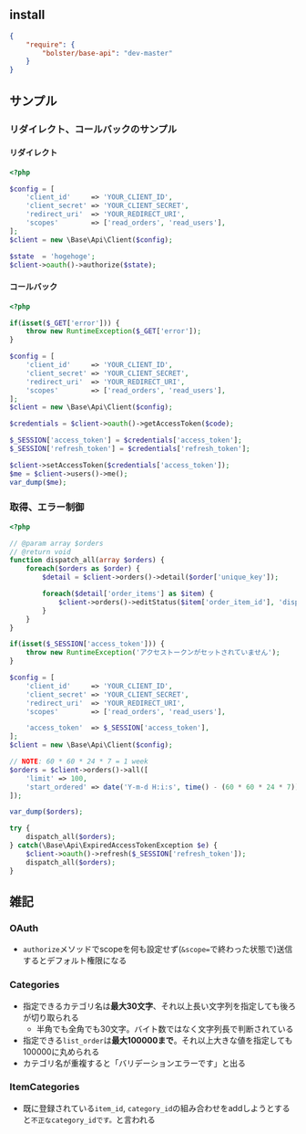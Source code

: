 
## install

```json
{
	"require": {
		"bolster/base-api": "dev-master"
	}
}
```

## サンプル

### リダイレクト、コールバックのサンプル

#### リダイレクト
```php
<?php

$config = [
	'client_id'     => 'YOUR_CLIENT_ID',
	'client_secret' => 'YOUR_CLIENT_SECRET',
	'redirect_uri'  => 'YOUR_REDIRECT_URI',
	'scopes'        => ['read_orders', 'read_users'],
];
$client = new \Base\Api\Client($config);

$state  = 'hogehoge';
$client->oauth()->authorize($state);
```

#### コールバック
```php
<?php

if(isset($_GET['error'])) {
	throw new RuntimeException($_GET['error']);
}

$config = [
	'client_id'     => 'YOUR_CLIENT_ID',
	'client_secret' => 'YOUR_CLIENT_SECRET',
	'redirect_uri'  => 'YOUR_REDIRECT_URI',
	'scopes'        => ['read_orders', 'read_users'],
];
$client = new \Base\Api\Client($config);

$credentials = $client->oauth()->getAccessToken($code);

$_SESSION['access_token'] = $credentials['access_token'];
$_SESSION['refresh_token'] = $credentials['refresh_token'];

$client->setAccessToken($credentials['access_token']);
$me = $client->users()->me();
var_dump($me);
```

### 取得、エラー制御
```php
<?php

// @param array $orders
// @return void
function dispatch_all(array $orders) {
	foreach($orders as $order) {
		$detail = $client->orders()->detail($order['unique_key']);

		foreach($detail['order_items'] as $item) {
			$client->orders()->editStatus($item['order_item_id'], 'dispatched');
		}
	}
}

if(isset($_SESSION['access_token'])) {
	throw new RuntimeException('アクセストークンがセットされていません');
}

$config = [
	'client_id'     => 'YOUR_CLIENT_ID',
	'client_secret' => 'YOUR_CLIENT_SECRET',
	'redirect_uri'  => 'YOUR_REDIRECT_URI',
	'scopes'        => ['read_orders', 'read_users'],

	'access_token'  => $_SESSION['access_token'],
];
$client = new \Base\Api\Client($config);

// NOTE: 60 * 60 * 24 * 7 = 1 week
$orders = $client->orders()->all([
	'limit' => 100,
	'start_ordered' => date('Y-m-d H:i:s', time() - (60 * 60 * 24 * 7))
]);

var_dump($orders);

try {
	dispatch_all($orders);
} catch(\Base\Api\ExpiredAccessTokenException $e) {
	$client->oauth()->refresh($_SESSION['refresh_token']);
	dispatch_all($orders);
}
```

## 雑記
### OAuth
- `authorize`メソッドでscopeを何も設定せず(`&scope=`で終わった状態で)送信するとデフォルト権限になる

### Categories
- 指定できるカテゴリ名は**最大30文字**、それ以上長い文字列を指定しても後ろが切り取られる
	- 半角でも全角でも30文字。バイト数ではなく文字列長で判断されている
- 指定できる`list_order`は**最大100000まで**。それ以上大きな値を指定しても100000に丸められる
- カテゴリ名が重複すると「バリデーションエラーです」と出る

### ItemCategories
- 既に登録されている`item_id`, `category_id`の組み合わせをaddしようとすると`不正なcategory_idです。`と言われる
